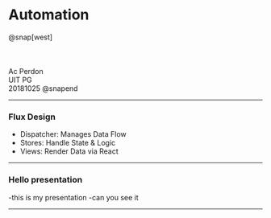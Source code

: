 # Automation
@snap[west]
<br><br><br><br>
Ac Perdon<br>UIT PG<br>20181025
@snapend


---

### Flux Design

- Dispatcher: Manages Data Flow
- Stores: Handle State & Logic
- Views: Render Data via React

---
### Hello presentation

-this is my presentation
-can you see it

---
